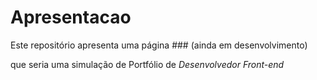 # Apresentacao

Este repositório apresenta uma página ### (ainda em desenvolvimento)

que seria uma simulação de Portfólio de *Desenvolvedor Front-end*
